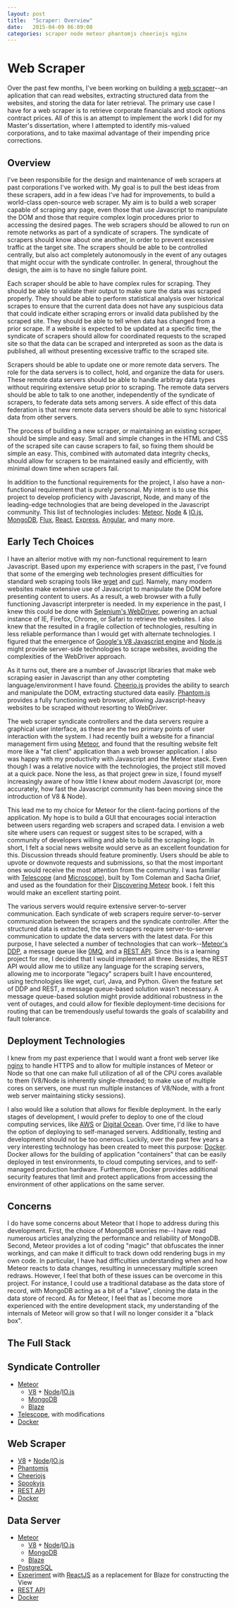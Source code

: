 ```yaml
---
layout: post
title:  "Scraper: Overview"
date:   2015-04-09 06:09:00
categories: scraper node meteor phantomjs cheeriojs nginx
---
```

Web Scraper
===========
Over the past few months, I've been working on building a [web scraper](http://en.wikipedia.org/wiki/Web_scraping)--an aplication that can read websites, extracting structured data from the websites, and storing the data for later retrieval.  The primary use case I have for a web scraper is to retrieve corporate financials and stock options contract prices.  All of this is an attempt to implement the work I did for my Master's dissertation, where I attempted to identify mis-valued corporations, and to take maximal advantage of their impending price corrections.

Overview
--------
I've been responsibile for the design and maintenance of web scrapers at past corporations I've worked with.  My goal is to pull the best ideas from these scrapers, add in a few ideas I've had for improvements, to build a world-class open-source web scraper.  My aim is to build a web scraper capable of scraping any page, even those that use Javascript to manipulate the DOM and those that require complex login procedures prior to accessing the desired pages.  The web scrapers should be allowed to run on remote networks as part of a syndicate of scrapers.  The syndicate of scrapers should know about one another, in order to prevent excessive traffic at the target site.  The scrapers should be able to be controlled centrally, but also act completely autonomously in the event of any outages that might occur with the syndicate controller.  In general, throughout the design, the aim is to have no single failure point.

Each scraper should be able to have complex rules for scraping.  They should be able to validate their output to make sure the data was scraped properly.  They should be able to perform statistical analysis over historical scrapes to ensure that the current data does not have any suspicious data that could indicate either scraping errors or invalid data published by the scraped site.  They should be able to tell when data has changed from a prior scrape.  If a website is expected to be updated at a specific time, the syndicate of scrapers should allow for coordinated requests to the scraped site so that the data can be scraped and interpreted as soon as the data is published, all without presenting excessive traffic to the scraped site.

Scrapers should be able to update one or more remote data servers.  The role for the data servers is to collect, hold, and organize the data for users.  These remote data servers should be able to handle arbitray data types without requiring extensive setup prior to scraping.  The remote data servers should be able to talk to one another, independently of the syndicate of scrapers, to federate data sets among servers.  A side effect of this data federation is that new remote data servers should be able to sync historical data from other servers. 

The process of building a new scraper, or maintaining an existing scraper, should be simple and easy.  Small and simple changes in the HTML and CSS of the scraped site can cause scrapers to fail, so fixing them should be simple an easy.  This, combined with automated data integrity checks, should allow for scrapers to be maintained easily and efficiently, with minimal down time when scrapers fail.

In addition to the functional requirements for the project, I also have a non-functional requirement that is purely personal.  My intent is to use this project to develop proficiency with Javascript, Node, and many of the leading-edge technologies that are being developed in the Javascript community.  This list of technologies includes: [Meteor](http://meteor.com/), [Node](https://nodejs.org/) & [IO.js](https://iojs.org/en/index.html), [MongoDB](https://www.mongodb.org/), [Flux](https://facebook.github.io/react/docs/flux-overview.html), [React](https://facebook.github.io/react/), [Express](http://expressjs.com/), [Angular](http://expressjs.com/), and many more.

Early Tech Choices
------------------
I have an alterior motive with my non-functional requirement to learn Javascript.  Based upon my experience with scrapers in the past, I've found that some of the emerging web technologies present difficulties for standard web scraping tools like [wget](https://www.gnu.org/software/wget/) and [curl](http://curl.haxx.se/).  Namely, many modern websites make extensive use of Javascript to manipulate the DOM before presenting content to users.  As a result, a web browser with a fully functioning Javascript interpreter is needed.  In my experience in the past, I knew this could be done with [Selenium's WebDriver](http://www.seleniumhq.org/projects/webdriver/), powering an actual instance of IE, Firefox, Chrome, or Safari to retrieve the websites.  I also knew that the resulted in a fragile collection of technologies, resulting in less reliable performance than I would get with alternate technologies.  I figured that the emergence of [Google's V8 Javascript engine](https://code.google.com/p/v8/) and [Node.js](https://nodejs.org/) might provide server-side technologies to scrape websites, avoiding the complexities of the WebDriver approach.  

As it turns out, there are a number of Javascript libraries that make web scraping easier in Javascript than any other compteting language/environment I have found.  [Cheerio.js](https://github.com/cheeriojs/cheerio) provides the ability to search and manipulate the DOM, extracting stuctured data easily.  [Phantom.js](http://phantomjs.org/) provides a fully functioning web browser, allowing Javascript-heavy websites to be scraped without resorting to WebDriver.  

The web scraper syndicate controllers and the data servers require a graphical user interface, as these are the two primary points of user interaction with the system.  I had recently built a website for a financial management firm using [Meteor](https://www.meteor.com/), and found that the resulting website felt more like a "fat client" application than a web browser application.  I also was happy with my productivity with Javascript and the Meteor stack.  Even though I was a relative novice with the technologies, the project still moved at a quick pace.  None the less, as that project grew in size, I found myself increasingly aware of how little I knew about modern Javascript (or, more accurately, how fast the Javascript community has been moving since the introduction of V8 & Node).

This lead me to my choice for Meteor for the client-facing portions of the application.  My hope is to build a GUI that encourages social interaction between users regarding web scrapers and scraped data.  I envision a web site where users can request or suggest sites to be scraped, with a community of developers willing and able to build the scraping logic.  In short, I felt a social news website would serve as an excellent foundation for this.  Discussion threads should feature prominently.  Users should be able to upvote or downvote requests and submissions, so that the most important ones would receive the most attention from the community.  I was familiar with [Telescope](http://www.telescopeapp.org/) (and [Microscope](https://github.com/DiscoverMeteor/Microscope)), built by Tom Coleman and Sacha Grief, and used as the foundation for their [Discovering Meteor](https://www.discovermeteor.com/) book.  I felt this would make an excellent starting point.

The various servers would require extensive server-to-server communication.  Each syndicate of web scrapers require server-to-server communication between the scrapers and the syndicate controller.  After the structured data is extracted, the web scrapers require server-to-server communication to update the data servers with the latest data.  For this purpose, I have selected a number of technologies that can work--[Meteor's DDP](https://www.meteor.com/ddp), a message queue like [0MQ](http://zeromq.org/), and a [REST API](http://en.wikipedia.org/wiki/Representational_state_transfer).  Since this is a learning project for me, I decided that I would implement all three.  Besides, the REST API would allow me to utilize any language for the scraping servers, allowing me to incorporate "legacy" scrapers built I have encountered, using technologies like wget, curl, Java, and Python.  Given the feature set of DDP and REST, a message queue-based solution wasn't necessary.  A message queue-based solution might provide additional robustness in the vent of outages, and could allow for flexible deployment-time decisions for routing that can be tremendously useful towards the goals of scalability and fault tolerance. 

Deployment Technologies
-----------------------
I knew from my past experience that I would want a front web server like [nginx](http://nginx.org/) to handle HTTPS and to allow for multiple instances of Meteor or Node so that one can make full utilization of all of the CPU cores available to them (V8/Node is inherently single-threaded; to make use of multiple cores on servers, one must run multiple instances of V8/Node, with a front web server maintaining sticky sessions). 

I also would like a solution that allows for flexible deployment.  In the early stages of development, I would prefer to deploy to one of the cloud computing services, like [AWS](http://aws.amazon.com/) or [Digital Ocean](https://www.digitalocean.com/).  Over time, I'd like to have the option of deploying to self-managed servers.  Additionally, testing and development should not be too onerous.  Luckily, over the past few years a very interesting technology has been created to meet this purpose: [Docker](https://www.docker.com/).  Docker allows for the building of application "containers" that can be easily deployed in test environments, to cloud computing services, and to self-managed production hardware.  Furthermore, Docker provides additional security features that limit and protect applications from accessing the environment of other applications on the same server. 

Concerns
--------
I do have some concerns about Meteor that I hope to address during this development.  First, the choice of MongoDB worries me--I have read numerous articles analyzing the performance and reliability of MongoDB.  Second, Meteor provides a lot of coding "magic" that obfuscates the inner workings, and can make it difficult to track down odd rendering bugs in my own code.  In particular, I have had difficulties understanding when and how Meteor reacts to data changes, resulting in unnecessary multiple screen redraws.  However, I feel that both of these issues can be overcome in this project.  For instance, I could use a traditional database as the data store of record, with MongoDB acting as a bit of a "slave", cloning the data in the data store of record.  As for Meteor, I feel that as I become more experienced with the entire development stack, my understanding of the internals of Meteor will grow so that I will no longer consider it a "black box".

The Full Stack
--------------

## Syndicate Controller
* [Meteor](https://www.meteor.com/)
  * [V8](https://code.google.com/p/v8/) + [Node](https://nodejs.org/)/[IO.js](https://iojs.org/en/index.html)
  * [MongoDB](https://www.mongodb.org/)
  * [Blaze](https://www.meteor.com/blaze)
* [Telescope](http://www.telescopeapp.org/), with modifications
* [Docker](https://www.docker.com/)

## Web Scraper
* [V8](https://code.google.com/p/v8/) + [Node](https://nodejs.org/)/[IO.js](https://iojs.org/en/index.html)
* [Phantomjs](http://phantomjs.org/)
* [Cheeriojs](https://github.com/cheeriojs/cheerio)
* [Spookyjs](https://github.com/SpookyJS/SpookyJS)
* [REST API](http://en.wikipedia.org/wiki/Representational_state_transfer)
* [Docker](https://www.docker.com/)

## Data Server
* [Meteor](https://www.meteor.com/)
  * [V8](https://code.google.com/p/v8/) + [Node](https://nodejs.org/)/[IO.js](https://iojs.org/en/index.html)
  * [MongoDB](https://www.mongodb.org/)
  * [Blaze](https://www.meteor.com/blaze)
* [PostgreSQL](http://www.postgresql.org/)
* [Experiment](https://github.com/reactjs/react-meteor) with [ReactJS](https://facebook.github.io/react/) as a replacement for Blaze for constructing the View
* [REST API](http://en.wikipedia.org/wiki/Representational_state_transfer)
* [Docker](https://www.docker.com/)
